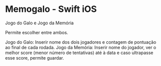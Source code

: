 # Memogalo - Swift iOS
Jogo do Galo e Jogo da Memória

Permite escolher entre ambos.

Jogo do Galo: Inserir nome dos dois jogadores e contagem de pontuação ao final de cada rodada.
Jogo da Memória: Inserir nome do jogador, ver o melhor score (menor número de tentativas) até à data e caso ultrapasse esse score, permite guardar.
